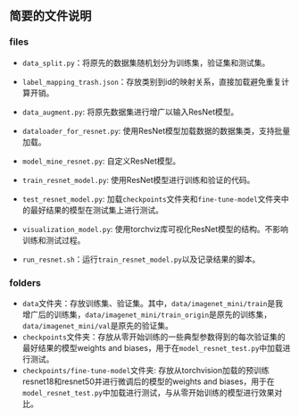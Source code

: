 ## 简要的文件说明

### files
- `data_split.py`：将原先的数据集随机划分为训练集，验证集和测试集。
- `label_mapping_trash.json`：存放类别到id的映射关系，直接加载避免重复计算开销。

- `data_augment.py`: 将原先数据集进行增广以输入ResNet模型。
- `dataloader_for_resnet.py`: 使用ResNet模型加载数据的数据集类，支持批量加载。

- `model_mine_resnet.py`: 自定义ResNet模型。
- `train_resnet_model.py`: 使用ResNet模型进行训练和验证的代码。
- `test_resnet_model.py`: 加载`checkpoints`文件夹和`fine-tune-model`文件夹中的最好结果的模型在测试集上进行测试。

- `visualization_model.py`: 使用torchviz库可视化ResNet模型的结构。不影响训练和测试过程。

- `run_resnet.sh`：运行`train_resnet_model.py`以及记录结果的脚本。

### folders
- `data`文件夹：存放训练集、验证集。其中，`data/imagenet_mini/train`是我增广后的训练集，`data/imagenet_mini/train_origin`是原先的训练集，`data/imagenet_mini/val`是原先的验证集。
- `checkpoints`文件夹：存放从零开始训练的一些典型参数得到的每次验证集的最好结果的模型weights and biases，用于在`model_resnet_test.py`中加载进行测试。
- `checkpoints/fine-tune-model`文件夹: 存放从torchvision加载的预训练resnet18和resnet50并进行微调后的模型的weights and biases，用于在`model_resnet_test.py`中加载进行测试，与从零开始训练的模型进行效果对比。



